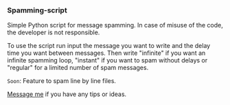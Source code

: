 ### Spamming-script

Simple Python script for message spamming. In case of misuse of the code, the developer is not responsible.

To use the script run input the message you want to write and the delay time you want between messages. Then write "infinite" if you want an infinite spamming loop, "instant" if you want to spam without delays or "regular" for a limited number of spam messages.

`Soon`: Feature to spam line by line files.

[Message me](https://www.facebook.com/profile.php?id=100004829613655) if you have any tips or ideas.

